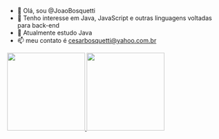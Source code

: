 - 👋 Olá, sou @JoaoBosquetti
- 👀 Tenho interesse em Java, JavaScript e outras linguagens voltadas para back-end
- 🌱 Atualmente estudo Java 
- 📫 meu contato é cesarbosquetti@yahoo.com.br

<div>
  <a href="https://beacons.ai/JoãoBosquetti">
  <img height="180cm" src="https://github-readme-stats.vercel.app/api?username-JoaoBosquetti$show_icons-true&theme-dracula&include_all_commits-true&count_private-true"/>
  <img height="180cm" src="https://github-readme-stats.vercel.app/api/top-langs/?username-JoaoBosquetti$layout-compact&langs_count-16&theme-dracula"/>
</div>

<!---
JoaoBosquetti/JoaoBosquetti is a ✨ special ✨ repository because its `README.md` (this file) appears on your GitHub profile.
You can click the Preview link to take a look at your changes.
--->

